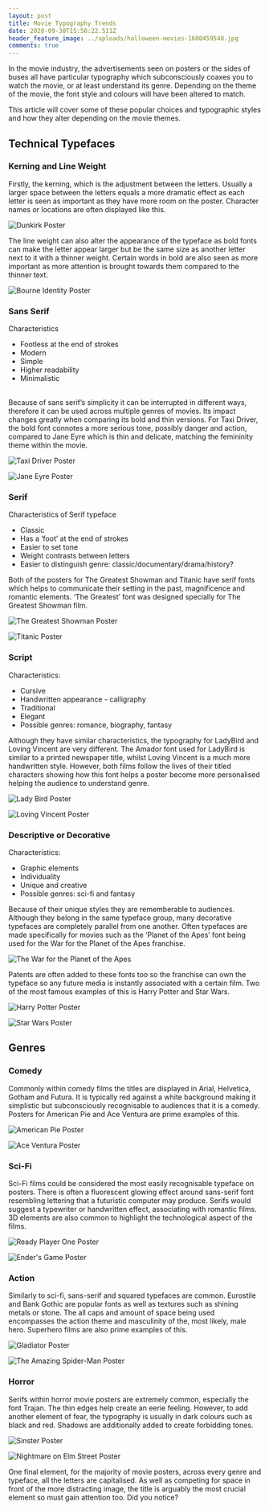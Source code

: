 ```yaml
---
layout: post
title: Movie Typography Trends
date: 2020-09-30T15:58:22.511Z
header_feature_image: ../uploads/halloween-movies-1600459548.jpg
comments: true
---
```

In the movie industry, the advertisements seen on posters or the sides of buses all have particular typography which subconsciously coaxes you to watch the movie, or at least understand its genre. Depending on the theme of the movie, the font style and colours will have been altered to match.

This article will cover some of these popular choices and typographic styles and how they alter depending on the movie themes.

## Technical Typefaces

### Kerning and Line Weight

Firstly, the kerning, which is the adjustment between the letters. Usually a larger space between the letters equals a more dramatic effect as each letter is seen as important as they have more room on the poster. Character names or locations are often displayed like this.

![](../uploads/71nsvxfpstl._ac_sl1200_.jpg "Dunkirk Poster")

The line weight can also alter the appearance of the typeface as bold fonts can make the letter appear larger but be the same size as another letter next to it with a thinner weight. Certain words in bold are also seen as more important as more attention is brought towards them compared to the thinner text.

![](../uploads/s3-bourne_identity_ver2-default-503.jpg "Bourne Identity Poster")

### Sans Serif

Characteristics

* Footless at the end of strokes
* Modern
* Simple
* Higher readability
* Minimalistic

\
Because of sans serif’s simplicity it can be interrupted in different ways, therefore it can be used across multiple genres of movies. Its impact changes greatly when comparing its bold and thin versions. For Taxi Driver, the bold font connotes a more serious tone, possibly danger and action, compared to Jane Eyre which is thin and delicate, matching the femininity theme within the movie.

![](../uploads/8c88fdb16137ced3c21443f7929fc515.jpg "Taxi Driver Poster")

![](../uploads/best-worst-movie-posters-jane-eyre-66264.jpg "Jane Eyre Poster")

### Serif

Characteristics of Serif typeface

* Classic
* Has a ‘foot’ at the end of strokes
* Easier to set tone
* Weight contrasts between letters
* Easier to distinguish genre: classic/documentary/drama/history?

Both of the posters for The Greatest Showman and Titanic have serif fonts which helps to communicate their setting in the past, magnificence and romantic elements. ‘The Greatest’ font was designed specially for The Greatest Showman film.

![](../uploads/27_728.jpg "The Greatest Showman Poster")

![](../uploads/c6f1e7afaf50b8fc9a86975ffe1d1cb8.jpg "Titanic Poster")

### Script

Characteristics:

* Cursive
* Handwritten appearance - calligraphy
* Traditional
* Elegant
* Possible genres: romance, biography, fantasy

Although they have similar characteristics, the typography for LadyBird and Loving Vincent are very different. The Amador font used for LadyBird is similar to a printed newspaper title, whilst Loving Vincent is a much more handwritten style. However, both films follow the lives of their titled characters showing how this font helps a poster become more personalised helping the audience to understand genre.

![](../uploads/32_677.jpg "Lady Bird Poster")

![](../uploads/mv5bmtu3nje2njgwn15bml5banbnxkftztgwndyzmzewmzi-._v1_.jpg "Loving Vincent Poster")

### Descriptive or Decorative

Characteristics:

* Graphic elements
* Individuality
* Unique and creative
* Possible genres: sci-fi and fantasy

Because of their unique styles they are rememberable to audiences. Although they belong in the same typeface group, many decorative typefaces are completely parallel from one another. Often typefaces are made specifically for movies such as the ‘Planet of the Apes’ font being used for the War for the Planet of the Apes franchise.

![](../uploads/mv5bndnmytqzmdetmmy0ms00otnjltk4mjitmdzhmzkzogi3mza0xkeyxkfqcgdeqxvynjk5nda3otk-._v1_.jpg "The War for the Planet of the Apes")

Patents are often added to these fonts too so the franchise can own the typeface so any future media is instantly associated with a certain film. Two of the most famous examples of this is Harry Potter and Star Wars.

![](../uploads/fp2512-harry-potter-teaser.jpg "Harry Potter Poster")

![](../uploads/the-last-jedi-theatrical-blog.jpg "Star Wars Poster")

## Genres

### Comedy

Commonly within comedy films the titles are displayed in Arial, Helvetica, Gotham and Futura. It is typically red against a white background making it simplistic but subconsciously recognisable to audiences that it is a comedy. Posters for American Pie and Ace Ventura are prime examples of this.

![](../uploads/c64a9829fa4638ff5de86330dd227e35_500x735.jpg "American Pie Poster")

![](../uploads/_57.jpg "Ace Ventura Poster")

### Sci-Fi

Sci-Fi films could be considered the most easily recognisable typeface on posters. There is often a fluorescent glowing effect around sans-serif font resembling lettering that a futuristic computer may produce. Serifs would suggest a typewriter or handwritten effect, associating with romantic films. 3D elements are also common to highlight the technological aspect of the films.

![](../uploads/fa80a26b24c87772cd96c4d38cfe6a07.jpg "Ready Player One Poster")

![](../uploads/mv5bmjazmzi5otgzml5bml5banbnxkftztgwmtu5mtawmde-._v1_.jpg "Ender's Game Poster")

### Action

Similarly to sci-fi, sans-serif and squared typefaces are common. Eurostile and Bank Gothic are popular fonts as well as textures such as shining metals or stone. The all caps and amount of space being used encompasses the action theme and masculinity of the, most likely, male hero. Superhero films are also prime examples of this.

![](../uploads/91ejl7sdavl._ac_sl1500_.jpg "Gladiator Poster")

![](../uploads/932370320_o.jpg "The Amazing Spider-Man Poster")

### Horror

Serifs within horror movie posters are extremely common, especially the font Trajan. The thin edges help create an eerie feeling. However, to add another element of fear, the typography is usually in dark colours such as black and red. Shadows are additionally added to create forbidding tones.

![](../uploads/sinister-movie-poster.jpeg "Sinster Poster")

![](../uploads/a-nightmare-on-elm-street-2010-poster.jpg "Nightmare on Elm Street Poster")

One final element, for the majority of movie posters, across every genre and typeface, all the letters are capitalised. As well as competing for space in front of the more distracting image, the title is arguably the most crucial element so must gain attention too. Did you notice?